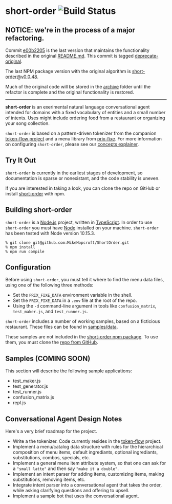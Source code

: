 # short-order ![Build Status](https://github.com/MikeHopcroft/shortorder/workflows/Node.js%20CI/badge.svg)

## **NOTICE:** we're in the process of a major refactoring.

Commit [e00b2205](https://github.com/MikeHopcroft/ShortOrder/commit/e00b220546a5dc06189fbc0a6e394b19b7373744) is the last version that maintains the functionality described in the original
[README.md](archive/README.md). This commit is tagged
[deprecate-original](https://github.com/MikeHopcroft/ShortOrder/releases/tag/deprecate-original).

The last NPM package version with the original algorithm is [short-order@v0.0.48](https://www.npmjs.com/package/short-order/v/0.0.48).

Much of the original code will be stored in the [archive](archive) folder until the refactor is complete and the original functionality is restored.

---

**short-order** is an exerimental natural language conversational agent intended for domains with a fixed vocabulary of entities and a small number of intents. Uses might include ordering food from a restaurant or organizing your song collection.

`short-order` is based on a pattern-driven tokenizer from the companion [token-flow project](https://github.com/MikeHopcroft/TokenFlow) and a menu library from [prix-fixe](https://github.com/MikeHopcroft/PrixFixe). For more information on configuring `short-order`, please see our [concepts explainer](documentation/concepts).

## Try It Out

`short-order` is currently in the earliest stages of development, so documentation is sparse or nonexistant, and the code stability is uneven.

If you are interested in taking a look, you can clone the repo on GitHub or install [short-order](https://www.npmjs.com/package/short-order) with npm.

## Building short-order

`short-order` is a [Node.js](https://nodejs.org/en/) project,
written in [TypeScript](https://www.typescriptlang.org/).
In order to use `short-order` you must have
[Node](https://nodejs.org/en/download/) installed on your machine.
`short-order` has been tested with Node version 10.15.3.
~~~
% git clone git@github.com:MikeHopcroft/ShortOrder.git
% npm install
% npm run compile
~~~

## Configuration
Before using `short-order`, you must tell it where to find the menu data files, using one of the following three methods:
* Set the `PRIX_FIXE_DATA` environment variable in the shell.
* Set the `PRIX_FIXE_DATA` in a `.env` file at the root of the repo.
* Using the `-d` command-line argument in tools like `confusion_matrix`, `test_maker.js`, and `test_runner.js`.

`short-order` includes a number of working samples, based on a ficticious restaurant. These files can be found in [samples/data](samples/data).

These samples are not included in the [short-order npm package](https://www.npmjs.com/package/short-order). To use them, you must
clone the [repo from GitHub](https://github.com/MikeHopcroft/ShortOrder).

## Samples (COMING SOON)
This section will describe the following sample applications:
* test_maker.js
* test_generator.js
* test_runner.js
* confusion_matrix.js
* repl.js

## Conversational Agent Design Notes

Here's a very brief roadmap for the project.
* Write a the tokenizer. Code currently resides in the [token-flow](https://github.com/MikeHopcroft/TokenFlow) project.
* Implement a menu/catalog data structure with rules for the hierarchical composition of menu items,
default ingrediants, optional ingrediants, substitutions, combos, specials, etc.
* Implement a general menu item attribute system, so that one can ask for a `"small latte"`
and then say `"make it a double"`.
* Implement an intent parser for adding items, customizing items, making substitutions,
removing items, etc.
* Integrate intent parser into a conversational agent that takes the order,
while asking clarifying questions and offering to upsell.
* Implement a sample bot that uses the conversational agent.


